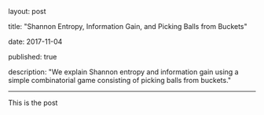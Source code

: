 layout: post

title:  "Shannon Entropy, Information Gain, and Picking Balls from Buckets"

date:   2017-11-04

published: true

description: "We explain Shannon entropy and information gain using a simple combinatorial game consisting of picking balls from buckets."

---

This is the post